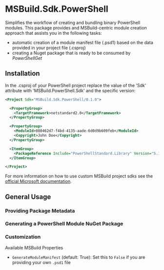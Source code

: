 # MSBuild.Sdk.PowerShell

Simplifies the workflow of creating and bundling binary PowerShell modules. This package provides and MSBuild-centric module creation approach that assists you in the following tasks:

- automatic creation of a module manifest file (.psd1) based on the data provided in your project file (.csproj)
- creating a Nuget package that is ready to be consumed by *PowerShellGet*

## Installation

In the .csproj of your PowerShell project replace the value of the 'Sdk' attribute with 'MSBuild.PowerShell.Sdk' and the specific version:

```xml
<Project Sdk="MSBuild.Sdk.PowerShell/0.1.0">

  <PropertyGroup>
    <TargetFramework>netstandard2.0</TargetFramework>
  </PropertyGroup>

  <PropertyGroup>
    <ModuleId>080462d7-f4bd-4135-aade-6d0d9b609feb</ModuleId>
    <Copyright>John Doe</Copyright>
  </PropertyGroup>

  <ItemGroup>
    <PackageReference Include="PowerShellStandard.Library" Version="5.1.1" PrivateAssets="All" />
  </ItemGroup>

</Project>
```

For more information on how to use custom MSBuild project sdks see the [official Microsoft documentation](https://learn.microsoft.com/en-us/visualstudio/msbuild/how-to-use-project-sdk?view=vs-2022).

## General Usage

### Providing Package Metadata

### Generating a PowerShell Module NuGet Package 

### Customization

Available MSBuild Properties

- `GenerateModuleManifest` (default: True): Set this to `False` if you are providing your own `.psd1` file 
